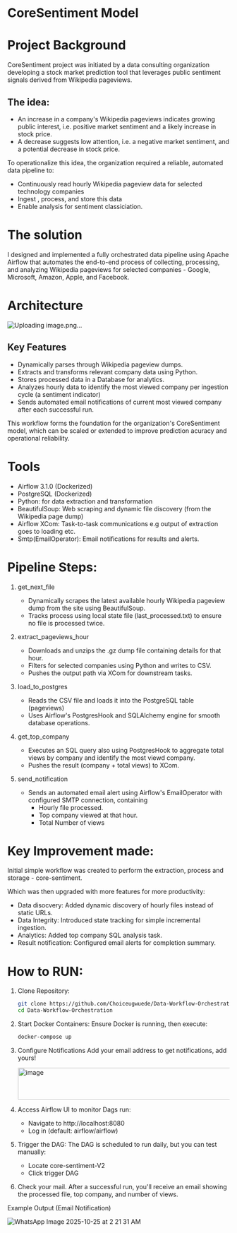 # CoreSentiment Model

# Project Background

CoreSentiment project was initiated by a data consulting organization developing a stock market prediction tool that leverages public sentiment signals
derived from Wikipedia pageviews.

## The idea:
- An increase in a company's Wikipedia pageviews indicates growing public interest, i.e. positive market sentiment and a likely increase in stock price.
- A decrease suggests low attention, i.e. a negative market sentiment, and a potential decrease in stock price.

To operationalize this idea, the organization required a reliable, automated data pipeline to:
- Continuously read hourly Wikipedia pageview data for selected technology companies
- Ingest , process, and store this data
- Enable analysis for sentiment classiciation.

# The solution 

I designed and implemented a fully orchestrated data pipeline using Apache Airflow that automates the end-to-end process of collecting, processing, and analyzing Wikipedia pageviews for 
selected companies - Google, Microsoft, Amazon, Apple, and Facebook.

# Architecture

![Uploading image.png…]()


## Key Features
- Dynamically parses through Wikipedia pageview dumps.
- Extracts and transforms relevant company data using Python.
- Stores processed data in a Database for analytics.
- Analyzes hourly data to identify the most viewed company per ingestion cycle (a sentiment indicator)
- Sends automated email notifications of current most viewed company after each successful run.

This workflow forms the foundation for the organization's CoreSentiment model, which can be scaled or extended to improve prediction acuracy and operational reliability.

# Tools 
- Airflow 3.1.0 (Dockerized)
- PostgreSQL (Dockerized)
- Python: for data extraction and transformation
- BeautifulSoup: Web scraping and dynamic file discovery (from the Wikipedia page dump)
- Airflow XCom: Task-to-task communications e.g output of extraction goes to loading etc.
- Smtp(EmailOperator): Email notifications for results and alerts.

 # Pipeline Steps:
 1. get_next_file
    - Dynamically scrapes the latest available hourly Wikipedia pageview dump from the site using BeautifulSoup.
    - Tracks process using local state file (last_processed.txt) to ensure no file is processed twice.
   
 2. extract_pageviews_hour
    - Downloads and unzips the .gz dump file containing details for that hour.
    - Filters for selected companies using Python and writes to CSV.
    - Pushes the output path via XCom for downstream tasks.

  3. load_to_postgres
     - Reads the CSV file and loads it into the PostgreSQL table (pageviews)
     - Uses Airflow's PostgresHook and SQLAlchemy engine for smooth database operations.

  4. get_top_company
     - Executes an SQL query also using PostgresHook to aggregate total views by company and identify the most viewd company.
     - Pushes the result (company + total views) to XCom.
    
  5. send_notification
     - Sends an automated email alert using Airflow's EmailOperator with configured SMTP connection, containing
       - Hourly file processed.
       - Top company viewed at that hour.
       - Total Number of views
       
# Key Improvement made:
Initial simple workflow was created to perform the extraction, process and storage - core-sentiment.

Which was then upgraded with more features for more productivity:
- Data disocvery: Added dynamic discovery of hourly files instead of static URLs.
- Data Integrity: Introduced state tracking for simple incremental ingestion.
- Analytics: Added top company SQL analysis task.
- Result notification: Configured email alerts for completion summary.

# How to RUN:
1. Clone Repository:
   ``` bash
   git clone https://github.com/Choiceugwuede/Data-Workflow-Orchestration.git
   cd Data-Workflow-Orchestration
   ```

2. Start Docker Containers: Ensure Docker is running, then execute:
   ``` bash
   docker-compose up
   ```

3. Configure Notifications
   Add your email address to get notifications, add yours!

   <img width="895" height="72" alt="image" src="https://github.com/user-attachments/assets/bd6cedcb-9893-41c7-be11-78a2fea5f146" />

   
5. Access Airflow UI to monitor Dags run:
   - Navigate to http://localhost:8080
   - Log in (default: airflow/airflow)

6. Trigger the DAG:
   The DAG is scheduled to run daily, but you can test manually:
   - Locate core-sentiment-V2
   - Click trigger DAG

7. Check your mail.
   After a successful run, you'll receive an email showing the processed file, top company, and number of views.

Example Output (Email Notification)

![WhatsApp Image 2025-10-25 at 2 21 31 AM](https://github.com/user-attachments/assets/c8d763ed-5e90-4b1b-b3ec-24fa89c9a1f3)


